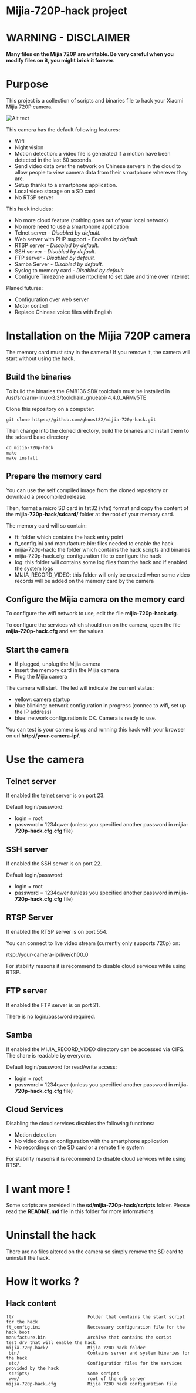 Mijia-720P-hack project
=======================

WARNING - DISCLAIMER
====================
**Many files on the Mijia 720P are writable. Be very careful when you modify files on it, you might brick it forever.**

Purpose
=======

This project is a collection of scripts and binaries file to hack your Xiaomi Mijia 720P camera.

![Alt text](mijia720p.png?raw=true "Mijia 720P camera")

This camera has the default following features:
* Wifi
* Night vision
* Motion detection: a video file is generated if a motion have been detected in the last 60 seconds.
* Send video data over the network on Chinese servers in the cloud to allow people to view camera data from their smartphone wherever they are.
* Setup thanks to a smartphone application.
* Local video storage on a SD card
* No RTSP server

This hack includes:
* No more cloud feature (nothing goes out of your local network)
* No more need to use a smartphone application
* Telnet server - _Disabled by default._
* Web server with PHP support - _Enabled by default._
* RTSP server - _Disabled by default._
* SSH server - _Disabled by default._
* FTP server - _Disabled by default._
* Samba Server - _Disabled by default._
* Syslog to memory card - _Disabled by default._
* Configure Timezone and use ntpclient to set date and time over Internet

Planed futures:
* Configuration over web server
* Motor control
* Replace Chinese voice files with English

Installation on the Mijia 720P camera
=====================================

The memory card must stay in the camera ! If you remove it, the camera will start without using the hack.

Build the binaries
------------------

To build the binaries the GM8136 SDK toolchain must be installed in /usr/src/arm-linux-3.3/toolchain_gnueabi-4.4.0_ARMv5TE

Clone this repository on a computer:

    git clone https://github.com/ghoost82/mijia-720p-hack.git

Then change into the cloned directory, build the binaries and install them to the sdcard base directory

    cd mijia-720p-hack
    make
    make install

Prepare the memory card
-----------------------

You can use the self compiled image from the cloned repository or download a precompiled release.
    
Then, format a micro SD card in fat32 (vfat) format and copy the content of the **mijia-720p-hack/sdcard/** folder at the root of your memory card.

The memory card will so contain:

* ft: folder which contains the hack entry point
* ft_config.ini and manufacture.bin: files needed to enable the hack
* mijia-720p-hack: the folder which contains the hack scripts and binaries
* mijia-720p-hack.cfg: configuration file to configure the hack
* log: this folder will contains some log files from the hack and if enabled the system logs
* MIJIA_RECORD_VIDEO: this folder will only be created when some video records will be added on the memory card by the camera

Configure the Mijia camera on the memory card
---------------------------------------------

To configure the wifi network to use, edit the file **mijia-720p-hack.cfg**.

To configure the services which should run on the camera, open the file **mijia-720p-hack.cfg** and set the values.

Start the camera
----------------

* If plugged, unplug the Mijia camera
* Insert the memory card in the Mijia camera
* Plug the Mijia camera

The camera will start. The led will indicate the current status:
* yellow: camera startup
* blue blinking: network configuration in progress (connec to wifi, set up the IP address)
* blue: network configuration is OK. Camera is ready to use.

You can test is your camera is up and running this hack with your browser on url **http://your-camera-ip/**.

Use the camera
==============

Telnet server
-------------

If enabled the telnet server is on port 23.

Default login/password: 
* login = root
* password = 1234qwer (unless you specified another password in **mijia-720p-hack.cfg.cfg** file)

SSH server
----------

If enabled the SSH server is on port 22.

Default login/password: 
* login = root
* password = 1234qwer (unless you specified another password in **mijia-720p-hack.cfg.cfg** file)

RTSP Server
-----------

If enabled the RTSP server is on port 554.

You can connect to live video stream (currently only supports 720p) on:

rtsp://your-camera-ip/live/ch00_0

For stability reasons it is recommend to disable cloud services while using RTSP.

FTP server
----------

If enabled the FTP server is on port 21.

There is no login/password required.

Samba
-----

If enabled the MIJIA_RECORD_VIDEO directory can be accessed via CIFS.
The share is readable by everyone.

Default login/password for read/write access: 
* login = root
* password = 1234qwer (unless you specified another password in **mijia-720p-hack.cfg.cfg** file)


Cloud Services
--------------

Disabling the cloud services disables the following functions:

* Motion detection
* No video data or configuration with the smartphone application
* No recordings on the SD card or a remote file system

For stability reasons it is recommend to disable cloud services while using RTSP.

I want more !
=============

Some scripts are provided in the **sd/mijia-720p-hack/scripts** folder. Please read the **README.md** file in this folder for more informations.

Uninstall the hack
==================

There are no files altered on the camera so simply remove the SD card to uninstall the hack.


How it works ?
==============

Hack content
------------

```
ft/                            Folder that contains the start script for the hack
ft_config.ini                  Neccessary configuration file for the hack boot
manufacture.bin                Archive that contains the script test_drv that will enable the hack
mijia-720p-hack/               Mijia 720O hack folder
 bin/                          Contains server and system binaries for the hack
 etc/                          Configuration files for the services provided by the hack
 scripts/                      Some scripts
 www/                          root of the erb server
mijia-720p-hack.cfg            Mijia 720O hack configuration file
````

